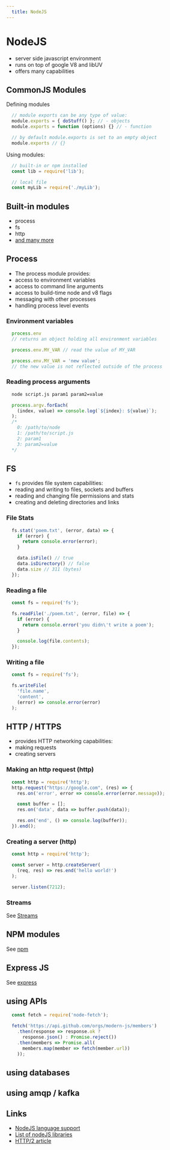 ```yaml
---
  title: NodeJS
---
```


# NodeJS

- server side javascript environment
- runs on top of google V8 and libUV
- offers many capabilities

## CommonJS Modules

Defining modules
```javascript
  // module exports can be any type of value:  
  module.exports = { doStuff() }; // - objects
  module.exports = function (options) {} // - function

  // by default module.exports is set to an empty object
  module.exports // {}
```

Using modules:
```javascript
  // built-in or npm installed
  const lib = require('lib');

  // local file
  const myLib = require('./myLib');
```

## Built-in modules

- process
- fs
- http
- [and many more](https://nodejs.org/api)

## Process

- The process module provides:
- access to environment variables
- access to command line arguments
- access to build-time node and v8 flags
- messaging with other processes
- handling process level events

### Environment variables

```javascript
  process.env
  // returns an object holding all environment variables

  process.env.MY_VAR // read the value of MY_VAR

  process.env.MY_VAR = 'new value';
  // the new value is not reflected outside of the process
```

### Reading process arguments

```bash
  node script.js param1 param2=value
```

```javascript
  process.argv.forEach(
    (index, value) => console.log(`${index}: ${value}`);
  );
  /*
    0: /path/to/node
    1: /path/to/script.js
    2: param1
    3: param2=value
  */
```

## FS

- `fs` provides file system capabilities:
- reading and writing to files, sockets and buffers
- reading and changing file permissions and stats
- creating and deleting directories and links

### File Stats

```javascript
  fs.stat('poem.txt', (error, data) => {
    if (error) {
      return console.error(error);
    }

    data.isFile() // true
    data.isDirectory() // false
    data.size // 311 (bytes)
  });
```

### Reading a file

```javascript
  const fs = require('fs');

  fs.readFile('./poem.txt', (error, file) => {
    if (error) {
      return console.error('you didn\'t write a poem');
    }

    console.log(file.contents);
  });
```

### Writing a file

```javascript
  const fs = require('fs');

  fs.writeFile(
    'file.name',
    'content',
    (error) => console.error(error)
  );
```

## HTTP / HTTPS

- provides HTTP networking capabilities:
- making requests
- creating servers

### Making an http request (http)

```javascript
  const http = require('http');
  http.request("https://google.com", (res) => {
    res.on('error', error => console.error(error.message));

    const buffer = [];
    res.on('data', data => buffer.push(data));

    res.on('end', () => console.log(buffer));
  }).end();
```

### Creating a server (http)

```javascript
  const http = require('http');

  const server = http.createServer(
    (req, res) => res.end('hello world!')
  );

  server.listen(7212);
```

### Streams

See [Streams](../../data-structures/streams/)

## NPM modules

See [npm](../../development-tools/npm/)

## Express JS

See [express](../../frameworks-and-libraries/express/)

## using APIs

```javascript
  const fetch = require('node-fetch');

  fetch('https://api.github.com/orgs/modern-js/members')
    .then(response => response.ok ?
      response.json() : Promise.reject())
    .then(members => Promise.all(
      members.map(member => fetch(member.url))
    ));
```

## using databases

## using amqp / kafka

## Links

- [NodeJS language support](http://node.green/)
- [List of nodeJS libraries](https://github.com/sindresorhus/awesome-nodejs)
- [HTTP/2 article](https://blog.risingstack.com/node-js-http-2-push/)
